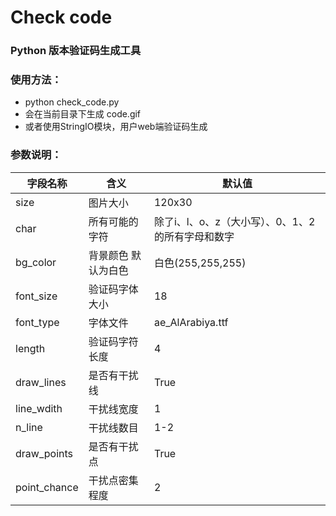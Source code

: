 Check code
========
### Python 版本验证码生成工具

### 使用方法：

- python check_code.py 
- 会在当前目录下生成 code.gif
- 或者使用StringIO模块，用户web端验证码生成

### 参数说明：

字段名称    |       含义        | 默认值
------------|-------------------|-------
size        |图片大小           | 120x30
char        |所有可能的字符     | 除了i、l、o、z（大小写）、0、1、2的所有字母和数字
bg_color    |背景颜色 默认为白色| 白色(255,255,255)
font_size   |验证码字体大小     | 18
font_type   |字体文件           | ae_AlArabiya.ttf
length      |验证码字符长度     | 4
draw_lines  |是否有干扰线       | True
line_wdith  |干扰线宽度         | 1
n_line      |干扰线数目         | 1-2
draw_points |是否有干扰点       | True
point_chance|干扰点密集程度     | 2

